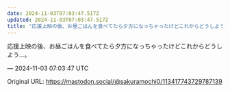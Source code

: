 ```yaml
---
date: 2024-11-03T07:03:47.517Z
updated: 2024-11-03T07:03:47.517Z
title: "応援上映の後、お昼ごはんを食べてたら夕方になっちゃったけどこれからどうしよう…。[...]"
---
```


<p>応援上映の後、お昼ごはんを食べてたら夕方になっちゃったけどこれからどうしよう…。</p>

&mdash; 2024-11-03 07:03:47 UTC

Original URL: https://mastodon.social/@sakuramochi0/113417743729787139
